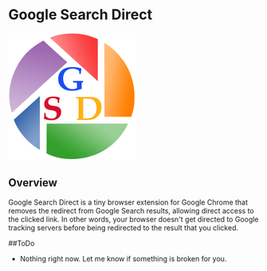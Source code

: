 # Google Search Direct

![GSD Icon](https://github.com/nickarnold/gsd-chrome/raw/master/logo.png)

## Overview

Google Search Direct is a tiny browser extension for Google Chrome that removes
the redirect from Google Search results, allowing direct access to the clicked
link. In other words, your browser doesn't get directed to Google tracking 
servers before being redirected to the result that you clicked.

##ToDo

* Nothing right now. Let me know if something is broken for you.